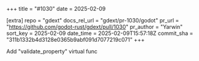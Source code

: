 +++
title = "#1030"
date = 2025-02-09

[extra]
repo = "gdext"
docs_rel_url = "gdext/pr-1030/godot"
pr_url = "https://github.com/godot-rust/gdext/pull/1030"
pr_author = "Yarwin"
sort_key = 2025-02-09
date_time = 2025-02-09T15:57:18Z
commit_sha = "311b1332b4d3128e0365b9abf091d7077219c071"
+++

Add "validate_property" virtual func
